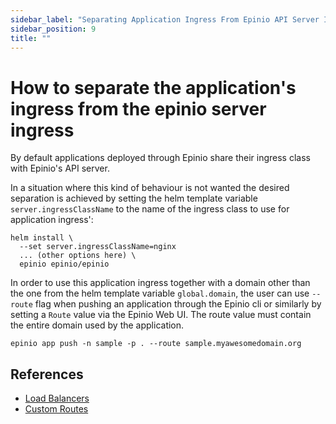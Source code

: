 ```yaml
---
sidebar_label: "Separating Application Ingress From Epinio API Server Ingress"
sidebar_position: 9
title: ""
---
```


# How to separate the application's ingress from the epinio server ingress

By default applications deployed through Epinio share their ingress class with Epinio's API server.

In a situation where this kind of behaviour is not wanted the desired separation is achieved by
setting the helm template variable `server.ingressClassName` to the name of the ingress class to use
for application ingress':

```
helm install \
  --set server.ingressClassName=nginx
  ... (other options here) \
  epinio epinio/epinio
```

In order to use this application ingress together with a domain other than the one from the helm
template variable `global.domain`, the user can use `--route` flag when pushing an application
through the Epinio cli or similarly by setting a `Route` value via the Epinio Web UI.
The route value must contain the entire domain used by the application.

```
epinio app push -n sample -p . --route sample.myawesomedomain.org
```

## References
  - [Load Balancers](../../references/customization/lb.md)
  - [Custom Routes](../customization/custom_routes.md)
